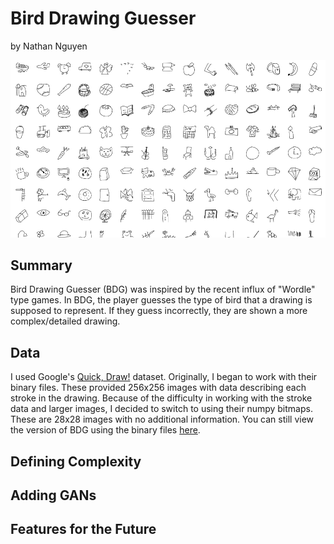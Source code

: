 # Bird Drawing Guesser
by Nathan Nguyen

![drawings](img/cover.png)

## Summary
Bird Drawing Guesser (BDG) was inspired by the recent influx of "Wordle" type games. In BDG, the player guesses the type of bird that a drawing is supposed to represent. If they guess incorrectly, they are shown a more complex/detailed drawing.

## Data
I used Google's [Quick, Draw!](https://quickdraw.withgoogle.com/data) dataset. Originally, I began to work with their binary files. These provided 256x256 images with data describing each stroke in the drawing. Because of the difficulty in working with the stroke data and larger images, I decided to switch to using their numpy bitmaps. These are 28x28 images with no additional information. You can still view the version of BDG using the binary files [here](https://github.com/nathnguy/drawing-guesser/tree/binary).

## Defining Complexity

## Adding GANs

## Features for the Future
